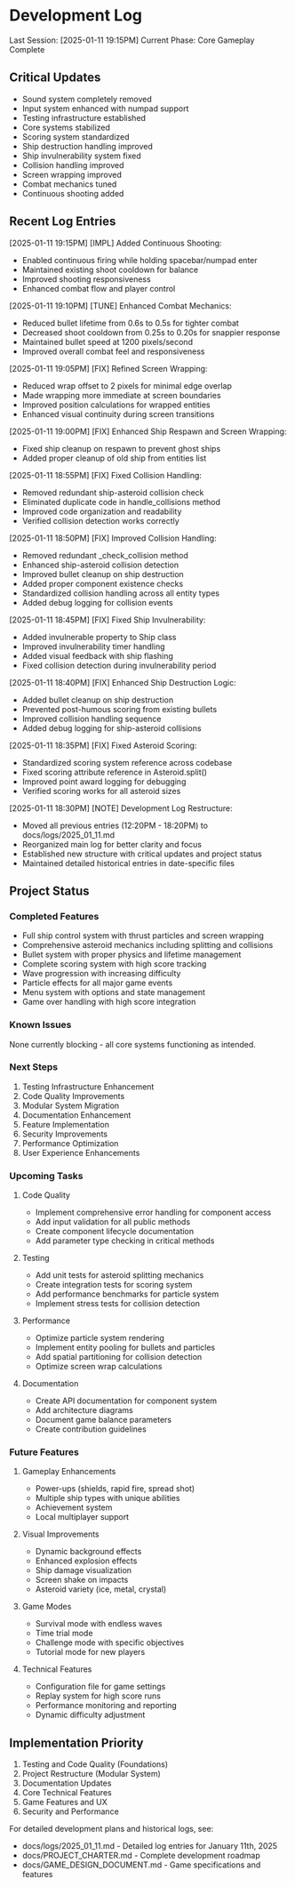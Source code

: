 # Development Log

Last Session: [2025-01-11 19:15PM]
Current Phase: Core Gameplay Complete

## Critical Updates
- Sound system completely removed
- Input system enhanced with numpad support
- Testing infrastructure established
- Core systems stabilized
- Scoring system standardized
- Ship destruction handling improved
- Ship invulnerability system fixed
- Collision handling improved
- Screen wrapping improved
- Combat mechanics tuned
- Continuous shooting added

## Recent Log Entries

[2025-01-11 19:15PM] [IMPL] Added Continuous Shooting:
- Enabled continuous firing while holding spacebar/numpad enter
- Maintained existing shoot cooldown for balance
- Improved shooting responsiveness
- Enhanced combat flow and player control

[2025-01-11 19:10PM] [TUNE] Enhanced Combat Mechanics:
- Reduced bullet lifetime from 0.6s to 0.5s for tighter combat
- Decreased shoot cooldown from 0.25s to 0.20s for snappier response
- Maintained bullet speed at 1200 pixels/second
- Improved overall combat feel and responsiveness

[2025-01-11 19:05PM] [FIX] Refined Screen Wrapping:
- Reduced wrap offset to 2 pixels for minimal edge overlap
- Made wrapping more immediate at screen boundaries
- Improved position calculations for wrapped entities
- Enhanced visual continuity during screen transitions

[2025-01-11 19:00PM] [FIX] Enhanced Ship Respawn and Screen Wrapping:
- Fixed ship cleanup on respawn to prevent ghost ships
- Added proper cleanup of old ship from entities list

[2025-01-11 18:55PM] [FIX] Fixed Collision Handling:
- Removed redundant ship-asteroid collision check
- Eliminated duplicate code in handle_collisions method
- Improved code organization and readability
- Verified collision detection works correctly

[2025-01-11 18:50PM] [FIX] Improved Collision Handling:
- Removed redundant _check_collision method
- Enhanced ship-asteroid collision detection
- Improved bullet cleanup on ship destruction
- Added proper component existence checks
- Standardized collision handling across all entity types
- Added debug logging for collision events

[2025-01-11 18:45PM] [FIX] Fixed Ship Invulnerability:
- Added invulnerable property to Ship class
- Improved invulnerability timer handling
- Added visual feedback with ship flashing
- Fixed collision detection during invulnerability period

[2025-01-11 18:40PM] [FIX] Enhanced Ship Destruction Logic:
- Added bullet cleanup on ship destruction
- Prevented post-humous scoring from existing bullets
- Improved collision handling sequence
- Added debug logging for ship-asteroid collisions

[2025-01-11 18:35PM] [FIX] Fixed Asteroid Scoring:
- Standardized scoring system reference across codebase
- Fixed scoring attribute reference in Asteroid.split()
- Improved point award logging for debugging
- Verified scoring works for all asteroid sizes

[2025-01-11 18:30PM] [NOTE] Development Log Restructure:
- Moved all previous entries (12:20PM - 18:20PM) to docs/logs/2025_01_11.md
- Reorganized main log for better clarity and focus
- Established new structure with critical updates and project status
- Maintained detailed historical entries in date-specific files

## Project Status
### Completed Features
- Full ship control system with thrust particles and screen wrapping
- Comprehensive asteroid mechanics including splitting and collisions
- Bullet system with proper physics and lifetime management
- Complete scoring system with high score tracking
- Wave progression with increasing difficulty
- Particle effects for all major game events
- Menu system with options and state management
- Game over handling with high score integration

### Known Issues
None currently blocking - all core systems functioning as intended.

### Next Steps
1. Testing Infrastructure Enhancement
2. Code Quality Improvements
3. Modular System Migration
4. Documentation Enhancement
5. Feature Implementation
6. Security Improvements
7. Performance Optimization
8. User Experience Enhancements

### Upcoming Tasks
1. Code Quality
   - Implement comprehensive error handling for component access
   - Add input validation for all public methods
   - Create component lifecycle documentation
   - Add parameter type checking in critical methods

2. Testing
   - Add unit tests for asteroid splitting mechanics
   - Create integration tests for scoring system
   - Add performance benchmarks for particle system
   - Implement stress tests for collision detection

3. Performance
   - Optimize particle system rendering
   - Implement entity pooling for bullets and particles
   - Add spatial partitioning for collision detection
   - Optimize screen wrap calculations

4. Documentation
   - Create API documentation for component system
   - Add architecture diagrams
   - Document game balance parameters
   - Create contribution guidelines

### Future Features
1. Gameplay Enhancements
   - Power-ups (shields, rapid fire, spread shot)
   - Multiple ship types with unique abilities
   - Achievement system
   - Local multiplayer support

2. Visual Improvements
   - Dynamic background effects
   - Enhanced explosion effects
   - Ship damage visualization
   - Screen shake on impacts
   - Asteroid variety (ice, metal, crystal)

3. Game Modes
   - Survival mode with endless waves
   - Time trial mode
   - Challenge mode with specific objectives
   - Tutorial mode for new players

4. Technical Features
   - Configuration file for game settings
   - Replay system for high score runs
   - Performance monitoring and reporting
   - Dynamic difficulty adjustment

## Implementation Priority
1. Testing and Code Quality (Foundations)
2. Project Restructure (Modular System)
3. Documentation Updates
4. Core Technical Features
5. Game Features and UX
6. Security and Performance

For detailed development plans and historical logs, see:
- docs/logs/2025_01_11.md - Detailed log entries for January 11th, 2025
- docs/PROJECT_CHARTER.md - Complete development roadmap
- docs/GAME_DESIGN_DOCUMENT.md - Game specifications and features 
